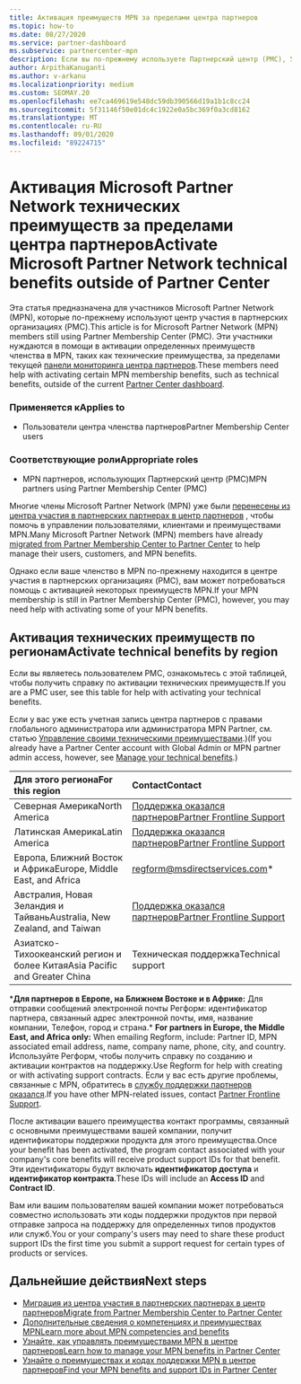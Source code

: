 ```yaml
---
title: Активация преимуществ MPN за пределами центра партнеров
ms.topic: how-to
ms.date: 08/27/2020
ms.service: partner-dashboard
ms.subservice: partnercenter-mpn
description: Если вы по-прежнему используете Партнерский центр (PMC), Узнайте, кому обратиться за помощью, чтобы активировать преимущества технической поддержки MPN и предоставить вам коды поддержки.
author: ArpithaKanuganti
ms.author: v-arkanu
ms.localizationpriority: medium
ms.custom: SEOMAY.20
ms.openlocfilehash: ee7ca469619e548dc59db390566d19a1b1c8cc24
ms.sourcegitcommit: 5f31146f50e01dc4c1922e0a5bc369f0a3cd8162
ms.translationtype: MT
ms.contentlocale: ru-RU
ms.lasthandoff: 09/01/2020
ms.locfileid: "89224715"
---
```

# <a name="activate-microsoft-partner-network-technical-benefits-outside-of-partner-center"></a><span data-ttu-id="b8540-103">Активация Microsoft Partner Network технических преимуществ за пределами центра партнеров</span><span class="sxs-lookup"><span data-stu-id="b8540-103">Activate Microsoft Partner Network technical benefits outside of Partner Center</span></span>

<span data-ttu-id="b8540-104">Эта статья предназначена для участников Microsoft Partner Network (MPN), которые по-прежнему используют центр участия в партнерских организациях (PMC).</span><span class="sxs-lookup"><span data-stu-id="b8540-104">This article is for Microsoft Partner Network (MPN) members still using Partner Membership Center (PMC).</span></span> <span data-ttu-id="b8540-105">Эти участники нуждаются в помощи в активации определенных преимуществ членства в MPN, таких как технические преимущества, за пределами текущей [панели мониторинга центра партнеров](https://partner.microsoft.com/dashboard).</span><span class="sxs-lookup"><span data-stu-id="b8540-105">These members need help with activating certain MPN membership benefits, such as technical benefits, outside of the current [Partner Center dashboard](https://partner.microsoft.com/dashboard).</span></span>

### <a name="applies-to"></a><span data-ttu-id="b8540-106">Применяется к</span><span class="sxs-lookup"><span data-stu-id="b8540-106">Applies to</span></span>

- <span data-ttu-id="b8540-107">Пользователи центра членства партнеров</span><span class="sxs-lookup"><span data-stu-id="b8540-107">Partner Membership Center users</span></span>

### <a name="appropriate-roles"></a><span data-ttu-id="b8540-108">Соответствующие роли</span><span class="sxs-lookup"><span data-stu-id="b8540-108">Appropriate roles</span></span>

- <span data-ttu-id="b8540-109">MPN партнеров, использующих Партнерский центр (PMC)</span><span class="sxs-lookup"><span data-stu-id="b8540-109">MPN partners using Partner Membership Center (PMC)</span></span>

<span data-ttu-id="b8540-110">Многие члены Microsoft Partner Network (MPN) уже были [перенесены из центра участия в партнерских партнерах в центр партнеров](prepare-pmc-pc-migration.md) , чтобы помочь в управлении пользователями, клиентами и преимуществами MPN.</span><span class="sxs-lookup"><span data-stu-id="b8540-110">Many Microsoft Partner Network (MPN) members have already [migrated from Partner Membership Center to Partner Center](prepare-pmc-pc-migration.md) to help manage their users, customers, and MPN benefits.</span></span>

<span data-ttu-id="b8540-111">Однако если ваше членство в MPN по-прежнему находится в центре участия в партнерских организациях (PMC), вам может потребоваться помощь с активацией некоторых преимуществ MPN.</span><span class="sxs-lookup"><span data-stu-id="b8540-111">If your MPN membership is still in Partner Membership Center (PMC), however, you may need help with activating some of your MPN benefits.</span></span>

## <a name="activate-technical-benefits-by-region"></a><span data-ttu-id="b8540-112">Активация технических преимуществ по регионам</span><span class="sxs-lookup"><span data-stu-id="b8540-112">Activate technical benefits by region</span></span>

<span data-ttu-id="b8540-113">Если вы являетесь пользователем PMC, ознакомьтесь с этой таблицей, чтобы получить справку по активации технических преимуществ.</span><span class="sxs-lookup"><span data-stu-id="b8540-113">If you are a PMC user, see this table for help with activating your technical benefits.</span></span>

<span data-ttu-id="b8540-114">Если у вас уже есть учетная запись центра партнеров с правами глобального администратора или администратора MPN Partner, см. статью [Управление своими техническими преимуществами](manage-your-partner-network-benefits.md#manage-technical-benefits).)</span><span class="sxs-lookup"><span data-stu-id="b8540-114">(If you already have a Partner Center account with Global Admin or MPN partner admin access, however, see [Manage your technical benefits](manage-your-partner-network-benefits.md#manage-technical-benefits).)</span></span>

|<span data-ttu-id="b8540-115">Для этого региона</span><span class="sxs-lookup"><span data-stu-id="b8540-115">For this region</span></span>  | <span data-ttu-id="b8540-116">Contact</span><span class="sxs-lookup"><span data-stu-id="b8540-116">Contact</span></span> |
|:--------|:------------|
|<span data-ttu-id="b8540-117">Северная Америка</span><span class="sxs-lookup"><span data-stu-id="b8540-117">North America</span></span>  | [<span data-ttu-id="b8540-118">Поддержка оказался партнеров</span><span class="sxs-lookup"><span data-stu-id="b8540-118">Partner Frontline Support</span></span>](https://partner.microsoft.com/support?issueid=300-0042)  |
|<span data-ttu-id="b8540-119">Латинская Америка</span><span class="sxs-lookup"><span data-stu-id="b8540-119">Latin America</span></span>  | [<span data-ttu-id="b8540-120">Поддержка оказался партнеров</span><span class="sxs-lookup"><span data-stu-id="b8540-120">Partner Frontline Support</span></span>](https://partner.microsoft.com/support?issueid=300-0042)  |
|<span data-ttu-id="b8540-121">Европа, Ближний Восток и Африка</span><span class="sxs-lookup"><span data-stu-id="b8540-121">Europe, Middle East, and Africa</span></span>  | [regform@msdirectservices.com](mailto:regform@msdirectservices.com)*  |
|<span data-ttu-id="b8540-122">Австралия, Новая Зеландия и Тайвань</span><span class="sxs-lookup"><span data-stu-id="b8540-122">Australia, New Zealand, and Taiwan</span></span>  | [<span data-ttu-id="b8540-123">Поддержка оказался партнеров</span><span class="sxs-lookup"><span data-stu-id="b8540-123">Partner Frontline Support</span></span>](https://partner.microsoft.com/support?issueid=300-0042)  |
|<span data-ttu-id="b8540-124">Азиатско-Тихоокеанский регион и более Китая</span><span class="sxs-lookup"><span data-stu-id="b8540-124">Asia Pacific and Greater China</span></span>  | <span data-ttu-id="b8540-125">Техническая поддержка</span><span class="sxs-lookup"><span data-stu-id="b8540-125">Technical support</span></span>  |

<span data-ttu-id="b8540-126">\***Для партнеров в Европе, на Ближнем Востоке и в Африке:** Для отправки сообщений электронной почты Регформ: идентификатор партнера, связанный адрес электронной почты, имя, название компании, Телефон, город и страна.</span><span class="sxs-lookup"><span data-stu-id="b8540-126">\* **For partners in Europe, the Middle East, and Africa only:** When emailing Regform, include: Partner ID, MPN associated email address, name, company name, phone, city, and country.</span></span> <span data-ttu-id="b8540-127">Используйте Регформ, чтобы получить справку по созданию и активации контрактов на поддержку.</span><span class="sxs-lookup"><span data-stu-id="b8540-127">Use Regform for help with creating or with activating support contracts.</span></span> <span data-ttu-id="b8540-128">Если у вас есть другие проблемы, связанные с MPN, обратитесь в [службу поддержки партнеров оказался](https://partner.microsoft.com/support?issueid=300-0042).</span><span class="sxs-lookup"><span data-stu-id="b8540-128">If you have other MPN-related issues, contact [Partner Frontline Support](https://partner.microsoft.com/support?issueid=300-0042).</span></span>

<span data-ttu-id="b8540-129">После активации вашего преимущества контакт программы, связанный с основными преимуществами вашей компании, получит идентификаторы поддержки продукта для этого преимущества.</span><span class="sxs-lookup"><span data-stu-id="b8540-129">Once your benefit has been activated, the program contact associated with your company's core benefits will receive product support IDs for that benefit.</span></span> <span data-ttu-id="b8540-130">Эти идентификаторы будут включать **идентификатор доступа** и **идентификатор контракта**.</span><span class="sxs-lookup"><span data-stu-id="b8540-130">These IDs will include an **Access ID** and **Contract ID**.</span></span> 

<span data-ttu-id="b8540-131">Вам или вашим пользователям вашей компании может потребоваться совместно использовать эти коды поддержки продуктов при первой отправке запроса на поддержку для определенных типов продуктов или служб.</span><span class="sxs-lookup"><span data-stu-id="b8540-131">You or your company's users may need to share these product support IDs the first time you submit a support request for certain types of products or services.</span></span>

## <a name="next-steps"></a><span data-ttu-id="b8540-132">Дальнейшие действия</span><span class="sxs-lookup"><span data-stu-id="b8540-132">Next steps</span></span>

- [<span data-ttu-id="b8540-133">Миграция из центра участия в партнерских партнерах в центр партнеров</span><span class="sxs-lookup"><span data-stu-id="b8540-133">Migrate from Partner Membership Center to Partner Center</span></span>](prepare-pmc-pc-migration.md)
- [<span data-ttu-id="b8540-134">Дополнительные сведения о компетенциях и преимуществах MPN</span><span class="sxs-lookup"><span data-stu-id="b8540-134">Learn more about MPN competencies and benefits</span></span>](learn-about-competencies.md)
- [<span data-ttu-id="b8540-135">Узнайте, как управлять преимуществами MPN в центре партнеров</span><span class="sxs-lookup"><span data-stu-id="b8540-135">Learn how to manage your MPN benefits in Partner Center</span></span>](manage-your-partner-network-benefits.md)
- [<span data-ttu-id="b8540-136">Узнайте о преимуществах и кодах поддержки MPN в центре партнеров</span><span class="sxs-lookup"><span data-stu-id="b8540-136">Find your MPN benefits and support IDs in Partner Center</span></span>](mpn-find-benefits.md)
